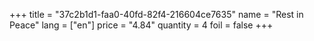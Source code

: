 +++
title = "37c2b1d1-faa0-40fd-82f4-216604ce7635"
name = "Rest in Peace"
lang = ["en"]
price = "4.84"
quantity = 4
foil = false
+++
